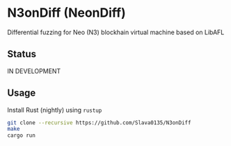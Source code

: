 # N3onDiff (NeonDiff)

Differential fuzzing for Neo (N3) blockhain virtual machine based on LibAFL

## Status

IN DEVELOPMENT

## Usage

Install Rust (nightly) using `rustup`

```sh
git clone --recursive https://github.com/Slava0135/N3onDiff
make
cargo run
```
